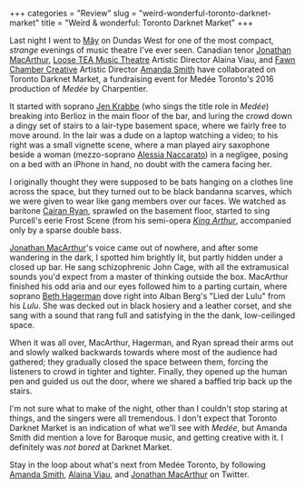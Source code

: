 +++
categories = "Review"
slug = "weird-wonderful-toronto-darknet-market"
title = "Weird &amp; wonderful: Toronto Darknet Market"
+++

Last night I went to [Mây](http://www.maytoronto.com/) on Dundas West for one of the most compact, *strange* evenings of music theatre I've ever seen. Canadian tenor [Jonathan MacArthur](/scene/people/jonathan-macarthur/), [Loose TEA Music Theatre](/scene/companies/loose-tea-music-theatre/) Artistic Director Alaina Viau, and [Fawn Chamber Creative](/scene/companies/fawn-chamber-collective/) Artistic Director [Amanda Smith](/scene/people/amanda-smith/) have collaborated on Toronto Darknet Market, a fundraising event for Medée Toronto's 2016 production of *Medée* by Charpentier.

It started with soprano [Jen Krabbe](/scene/people/jen-krabbe/) (who sings the title role in *Medée*) breaking into Berlioz in the main floor of the bar, and luring the crowd down a dingy set of stairs to a lair-type basement space, where we fairly free to move around. In the lair was a dude on a laptop watching a video; to his right was a small vignette scene, where a man played airy saxophone beside a woman (mezzo-soprano [Alessia Naccarato](https://twitter.com/alinaccs)) in a negligee, posing on a bed with an iPhone in hand, no doubt with the camera facing her. 

I originally thought they were supposed to be bats hanging on a clothes line across the space, but they turned out to be black bandanna scarves, which we were given to wear like gang members over our faces. We watched as baritone [Cairan Ryan](/scene/people/cairan-ryan/), sprawled on the basement floor, started to sing Purcell's eerie Frost Scene (from his semi-opera [*King Arthur*](https://en.wikipedia.org/wiki/King_Arthur_(opera)), accompanied only by a sparse double bass.

[Jonathan MacArthur](/scene/people/jonathan-macarthur/)'s voice came out of nowhere, and after some wandering in the dark, I spotted him brightly lit, but partly hidden under a closed up bar. He sang schizophrenic John Cage, with all the extramusical sounds you'd expect from a master of thinking outside the box. MacArthur finished his odd aria and our eyes followed him to a parting curtain, where soprano [Beth Hagerman](/scene/people/beth-hagerman/) dove right into Alban Berg's "Lied der Lulu" from his *Lulu*. She was decked out in black hosiery and a leather corset, and she sang with a sound that rang full and satisfying in the the dank, low-ceilinged space.

When it was all over, MacArthur, Hagerman, and Ryan spread their arms out and slowly walked backwards towards where most of the audience had gathered; they gradually closed the space between them, forcing the listeners to crowd in tighter and tighter. Finally, they opened up the human pen and guided us out the door, where we shared a baffled trip back up the stairs.

I'm not sure what to make of the night, other than I couldn't stop staring at things, and the singers were all tremendous. I don't expect that Toronto Darknet Market is an indication of what we'll see with *Medée*, but Amanda Smith did mention a love for Baroque music, and getting creative with it. I definitely was *not bored* at Darknet Market.

Stay in the loop about what's next from Medée Toronto, by following [Amanda Smith](https://twitter.com/AmandaOnStage), [Alaina Viau](https://twitter.com/AlainaViau), and [Jonathan MacArthur](https://twitter.com/jrusmac) on Twitter.
